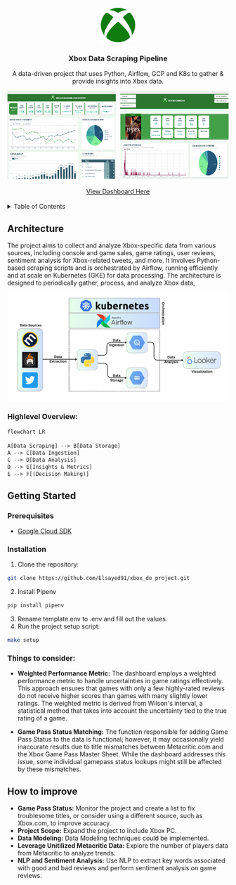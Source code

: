 <a name="readme-top"></a>


<br />
<div align="center">
  <a href="https://github.com/Liftingthedata/xbox_de_project">
    <img src="images/xbox_logo.png" alt="Logo" width="80" height="80">
  </a>

  <h3 align="center">Xbox Data Scraping Pipeline</h3>

  <p align="center">
    A data-driven project that uses Python, Airflow, GCP and K8s to gather & provide insights into Xbox data.
</div>

<div align="center" style="display: flex;">
    <a href="images/dashboard-1.png" style="flex: 1; margin-right: 5px;">
        <img src="images/dashboard-1.png" alt="Dashboard Screenshot 1" width="300" height="200">
    </a>
    <a href="images/dashboard-2.png" style="flex: 1; margin-left: 5px;">
        <img src="images/dashboard-2.png" alt="Dashboard Screenshot 2" width="300" height="200">
    </a>
</div>
<br>
<div align="center">
  <a href="https://lookerstudio.google.com/u/3/reporting/3b68c870-507f-4618-8454-fbae208bbc14/page/1M">
    View Dashboard Here
  </a>


</div>

<br>

<details>
  <summary>Table of Contents</summary>
  <ol>
    <li><a href="#architecture">Architecture</a></li>
      <ul>
        <li><a href="#highlevel-overview">Highlevel Overview</a></li>
      </ul>
    <li>
      <a href="#getting-started">Getting Started</a>
      <ul>
        <li><a href="#prerequisites">Prerequisites</a></li>
        <li><a href="#installation">Installation</a></li>
      </ul>
    </li>
    <li><a href="#things-to-consider">Things to Consider</a></li>
    <li><a href="#how-to-improve">How to Improve</a></li>
  </ol>
</details>






## Architecture

The project aims to collect and analyze Xbox-specific data from various sources, including console and game sales, game ratings, user reviews, sentiment analysis for Xbox-related tweets, and more. It involves Python-based scraping scripts and is orchestrated by Airflow, running efficiently and at scale on Kubernetes (GKE) for data processing. The architecture is designed to periodically gather, process, and analyze Xbox data,

<div align="center">
  <a>
    <img src="images/architecture.png" alt="architecture">
  </a>

</div>


### Highlevel Overview:

```mermaid
flowchart LR

A[Data Scraping] --> B[Data Storage]
A --> C[Data Ingestion]
C --> D[Data Analysis]
D --> E[Insights & Metrics]
E --> F[(Decision Making)]
```

    

## Getting Started



### Prerequisites


* [Google Cloud SDK](https://cloud.google.com/sdk/docs/install)


### Installation


1. Clone the repository:
```sh
git clone https://github.com/Elsayed91/xbox_de_project.git
```
2. Install Pipenv
```sh
pip install pipenv
```
3. Rename template.env to .env and fill out the values.
4. Run the project setup script:
```sh
make setup
```

### Things to consider:

-   **Weighted Performance Metric:** The dashboard employs a weighted performance metric to handle uncertainties in game ratings effectively. This approach ensures that games with only a few highly-rated reviews do not receive higher scores than games with many slightly lower ratings. The weighted metric is derived from Wilson's interval, a statistical method that takes into account the uncertainty tied to the true rating of a game.
    
-   **Game Pass Status Matching:** The function responsible for adding Game Pass Status to the data is functional; however, it may occasionally yield inaccurate results due to title mismatches between Metacritic.com and the Xbox Game Pass Master Sheet. While the dashboard addresses this issue, some individual gamepass status lookups might still be affected by these mismatches.





## How to improve

-   **Game Pass Status:** Monitor the project and create a list to fix troublesome titles, or consider using a different source, such as Xbox.com, to improve accuracy.
-   **Project Scope:** Expand the project to include Xbox PC.
-   **Data Modeling:** Data Modeling techniques could be implemented.
-   **Leverage Unitilized Metacritic Data:** Explore the number of players data from Metacritic to analyze trends.
-   **NLP and Sentiment Analysis:** Use NLP to extract key words associated with good and bad reviews and perform sentiment analysis on game reviews.
